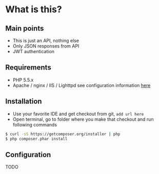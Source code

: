 # What is this?

## Main points
* This is just an API, nothing else
* Only JSON responses from API
* JWT authentication

## Requirements
* PHP 5.5.x
* Apache / nginx / IIS / Lighttpd see configuration information [here](http://silex.sensiolabs.org/doc/web_servers.html) 

## Installation
* Use your favorite IDE and get checkout from git, ```add url here```
* Open terminal, go to folder where you make that checkout and run following commands

```bash
$ curl -sS https://getcomposer.org/installer | php
$ php composer.phar install
```

## Configuration

TODO
